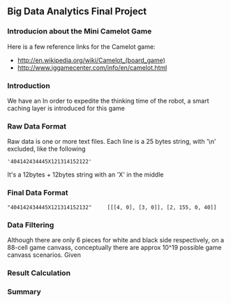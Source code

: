 ## Big Data Analytics Final Project

### Introducion about the Mini Camelot Game

Here is a few reference links for the Camelot game:
* http://en.wikipedia.org/wiki/Camelot_(board_game)
* http://www.iggamecenter.com/info/en/camelot.html

### Introduction

We have an 
In order to expedite the thinking time of the robot, a smart caching layer is introduced for this game

### Raw Data Format

Raw data is one or more text files.
Each line is a 25 bytes string, with '\n' excluded, like the following
```
'404142434445X121314152122'
```
It's a 12bytes + 12bytes string with an 'X' in the middle

### Final Data Format

```
"404142434445X121314152132"     [[[4, 0], [3, 0]], [2, 155, 0, 40]]
```

### Data Filtering

Although there are only 6 pieces for white and black side respectively, on a 88-cell game canvass, 
conceptually there are approx 10^19 possible game canvass scenarios. Given 

### Result Calculation

### Summary

